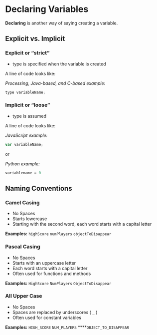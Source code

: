 # Declaring Variables

**Declaring** is another way of saying creating a variable.

## **Explicit vs. Implicit**

### **Explicit or “strict”**

* type is specified when the variable is created

A line of code looks like:

_Processing, Java-based, and C-based example:_

```java
type variableName;
```

### **Implicit or “loose”**

* type is assumed

A line of code looks like:

_JavaScript example:_

```javascript
var variableName;
```

or

_Python example:_

```python
variablename = 0
```

## Naming Conventions

### **Camel Casing**

* No Spaces
* Starts lowercase
* Starting with the second word, each word starts with a capital letter

**Examples:**   `highScore`    `numPlayers`    `objectToDisappear`

### **Pascal Casing**

* No Spaces
* Starts with an uppercase letter
* Each word starts with a capital letter
* Often used for functions and methods

**Examples:**   `HighScore`    `NumPlayers`    `ObjectToDisappear`

### **All Upper Case**

* No Spaces
* Spaces are replaced by underscores \( `_` \)
* Often used for constant variables

**Examples:**   `HIGH_SCORE`    `NUM_PLAYERS`   ****`OBJECT_TO_DISAPPEAR`

